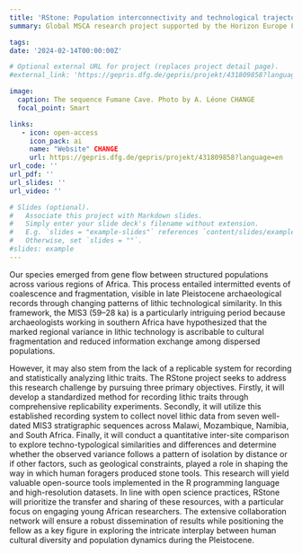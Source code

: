 ```yaml
---
title: 'RStone: Population interconnectivity and technological trajectories in southern Africa during the MIS3 through replicable lithic analysis'
summary: Global MSCA research project supported by the Horizon Europe Framework Programme (HORIZON)

tags:
date: '2024-02-14T00:00:00Z'

# Optional external URL for project (replaces project detail page).
#external_link: 'https://gepris.dfg.de/gepris/projekt/431809858?language=en'

image:
  caption: The sequence Fumane Cave. Photo by A. Léone CHANGE
  focal_point: Smart

links:
   - icon: open-access
     icon_pack: ai
     name: "Website" CHANGE
     url: https://gepris.dfg.de/gepris/projekt/431809858?language=en
url_code: ''
url_pdf: ''
url_slides: ''
url_video: ''

# Slides (optional).
#   Associate this project with Markdown slides.
#   Simply enter your slide deck's filename without extension.
#   E.g. `slides = "example-slides"` references `content/slides/example-slides.md`.
#   Otherwise, set `slides = ""`.
#slides: example
---
```


Our species emerged from gene flow between structured populations across various regions of Africa. This process entailed intermitted events of
coalescence and fragmentation, visible in late Pleistocene archaeological records through changing patterns of lithic technological similarity. In this framework, the MIS3 (59–28 ka) is a particularly intriguing period because archaeologists working in southern Africa have hypothesized that the marked regional variance in lithic technology is ascribable to cultural fragmentation and reduced information exchange among dispersed populations.

However, it may also stem from the lack of a replicable system for recording and statistically analyzing lithic traits. The RStone project seeks to address this research challenge by pursuing three primary objectives. Firstly, it will develop a standardized method for recording lithic traits through comprehensive replicability experiments. Secondly, it will utilize this established recording system to collect novel lithic data from seven well-dated MIS3 stratigraphic sequences across Malawi, Mozambique, Namibia, and South Africa. Finally, it will conduct a quantitative inter-site comparison to explore techno-typological similarities and differences and determine whether the observed variance follows a pattern of isolation by distance or if other factors, such as geological constraints, played a role in shaping the way in which human foragers produced stone tools. This research will yield valuable open-source tools implemented in the R programming language and high-resolution datasets. In line with open science practices, RStone will prioritize the transfer and sharing of these resources, with a particular focus on engaging young African researchers. The extensive collaboration network will ensure a robust dissemination of results while positioning the fellow as a key figure in exploring the intricate interplay between human cultural diversity and population dynamics during the Pleistocene.
